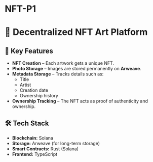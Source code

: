 # NFT-P1


# 🎨 Decentralized NFT Art Platform

## 🚀 Key Features

- **NFT Creation** – Each artwork gets a unique NFT.
- **Photo Storage** – Images are stored permanently on **Arweave**.
- **Metadata Storage** – Tracks details such as:
  - Title
  - Artist
  - Creation date
  - Ownership history
- **Ownership Tracking** – The NFT acts as proof of authenticity and ownership.

## 🛠 Tech Stack

- **Blockchain:** Solana  
- **Storage:** Arweave (for long-term storage)  
- **Smart Contracts:** Rust (Solana)  
- **Frontend:** TypeScript  
